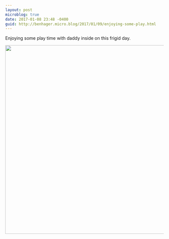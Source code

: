 ```yaml
---
layout: post
microblog: true
date: 2017-01-08 23:48 -0400
guid: http://benhager.micro.blog/2017/01/09/enjoying-some-play.html
---
```

Enjoying some play time with daddy inside on this frigid day.

<img src="http://hager.blog/uploads/2017/0b06079230.jpg" width="600" height="600" />
